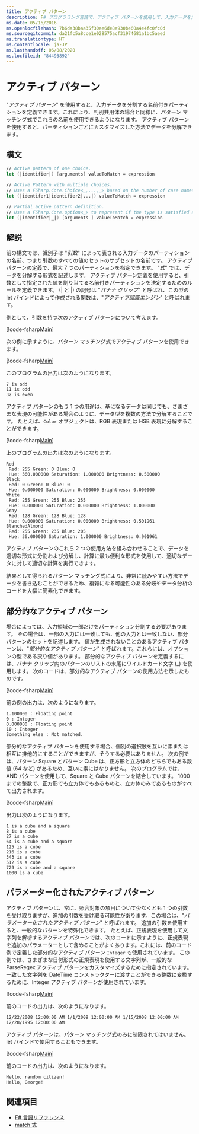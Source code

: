 ```yaml
---
title: アクティブ パターン
description: F# プログラミング言語で、アクティブ パターンを使用して、入力データを分割する名前付きパーティションを定義する方法について説明します。
ms.date: 05/16/2016
ms.openlocfilehash: 7b6da38baa35f30ae6de8a930be60a4e4fc0fc0d
ms.sourcegitcommit: da21fc5a8cce1e028575acf31974681a1bc5aeed
ms.translationtype: HT
ms.contentlocale: ja-JP
ms.lasthandoff: 06/08/2020
ms.locfileid: "84493892"
---
```

# <a name="active-patterns"></a>アクティブ パターン

"*アクティブ パターン*" を使用すると、入力データを分割する名前付きパーティションを定義できます。これにより、判別共用体の場合と同様に、パターン マッチング式でこれらの名前を使用できるようになります。 アクティブ パターンを使用すると、パーティションごとにカスタマイズした方法でデータを分解できます。

## <a name="syntax"></a>構文

```fsharp
// Active pattern of one choice.
let (|identifier|) [arguments] valueToMatch = expression

// Active Pattern with multiple choices.
// Uses a FSharp.Core.Choice<_,...,_> based on the number of case names. In F#, the limitation n <= 7 applies.
let (|identifer1|identifier2|...|) valueToMatch = expression

// Partial active pattern definition.
// Uses a FSharp.Core.option<_> to represent if the type is satisfied at the call site.
let (|identifier|_|) [arguments ] valueToMatch = expression
```

## <a name="remarks"></a>解説

前の構文では、識別子は "*引数*" によって表される入力データのパーティションの名前、つまり引数のすべての値のセットのサブセットの名前です。 アクティブ パターンの定義で、最大 7 つのパーティションを指定できます。 "*式*" では、データを分解する形式を記述します。 アクティブ パターン定義を使用すると、引数として指定された値を割り当てる名前付きパーティションを決定するためのルールを定義できます。 (| と |) の記号は "*バナナ クリップ*" と呼ばれ、この型の let バインドによって作成される関数は、"*アクティブ認識エンジン*" と呼ばれます。

例として、引数を持つ次のアクティブ パターンについて考えます。

[!code-fsharp[Main](~/samples/snippets/fsharp/lang-ref-2/snippet5001.fs)]

次の例に示すように、パターン マッチング式でアクティブ パターンを使用できます。

[!code-fsharp[Main](~/samples/snippets/fsharp/lang-ref-2/snippet5002.fs)]

このプログラムの出力は次のようになります。

```console
7 is odd
11 is odd
32 is even
```

アクティブ パターンのもう 1 つの用途は、基になるデータは同じでも、さまざまな表現の可能性がある場合のように、データ型を複数の方法で分解することです。 たとえば、`Color` オブジェクトは、RGB 表現または HSB 表現に分解することができます。

[!code-fsharp[Main](~/samples/snippets/fsharp/lang-ref-2/snippet5003.fs)]

上のプログラムの出力は次のようになります。

```console
Red
 Red: 255 Green: 0 Blue: 0
 Hue: 360.000000 Saturation: 1.000000 Brightness: 0.500000
Black
 Red: 0 Green: 0 Blue: 0
 Hue: 0.000000 Saturation: 0.000000 Brightness: 0.000000
White
 Red: 255 Green: 255 Blue: 255
 Hue: 0.000000 Saturation: 0.000000 Brightness: 1.000000
Gray
 Red: 128 Green: 128 Blue: 128
 Hue: 0.000000 Saturation: 0.000000 Brightness: 0.501961
BlanchedAlmond
 Red: 255 Green: 235 Blue: 205
 Hue: 36.000000 Saturation: 1.000000 Brightness: 0.901961
```

アクティブ パターンのこれら 2 つの使用方法を組み合わせることで、データを適切な形式に分割および分解し、計算に最も便利な形式を使用して、適切なデータに対して適切な計算を実行できます。

結果として得られるパターン マッチング式により、非常に読みやすい方法でデータを書き込むことができるため、複雑になる可能性のある分岐やデータ分析のコードを大幅に簡素化できます。

## <a name="partial-active-patterns"></a>部分的なアクティブ パターン

場合によっては、入力領域の一部だけをパーティション分割する必要があります。 その場合は、一部の入力には一致しても、他の入力とは一致しない、部分パターンのセットを記述します。 値が生成されないことのあるアクティブ パターンは、"*部分的なアクティブ パターン*" と呼ばれます。これらには、オプションの型である戻り値があります。 部分的なアクティブ パターンを定義するには、バナナ クリップ内のパターンのリストの末尾にワイルドカード文字 (\_) を使用します。 次のコードは、部分的なアクティブ パターンの使用方法を示したものです。

[!code-fsharp[Main](~/samples/snippets/fsharp/lang-ref-2/snippet5004.fs)]

前の例の出力は、次のようになります。

```console
1.100000 : Floating point
0 : Integer
0.000000 : Floating point
10 : Integer
Something else : Not matched.
```

部分的なアクティブ パターンを使用する場合、個別の選択肢を互いに素または相互に排他的にすることができますが、そうする必要はありません。 次の例では、パターン Square とパターン Cube は、正方形と立方体のどちらでもある数値 (64 など) があるため、互いに素にはなりません。 次のプログラムでは、AND パターンを使用して、Square と Cube パターンを結合しています。 1000 までの整数で、正方形でも立方体でもあるものと、立方体のみであるものがすべて出力されます。

[!code-fsharp[Main](~/samples/snippets/fsharp/lang-ref-2/snippet5005.fs)]

出力は次のようになります。

```console
1 is a cube and a square
8 is a cube
27 is a cube
64 is a cube and a square
125 is a cube
216 is a cube
343 is a cube
512 is a cube
729 is a cube and a square
1000 is a cube
```

## <a name="parameterized-active-patterns"></a>パラメーター化されたアクティブ パターン

アクティブ パターンは、常に、照合対象の項目について少なくとも 1 つの引数を受け取りますが、追加の引数を受け取る可能性があります。この場合は、"*パラメーター化されたアクティブ パターン*" と呼ばれます。 追加の引数を使用すると、一般的なパターンを特殊化できます。 たとえば、正規表現を使用して文字列を解析するアクティブ パターンでは、次のコードに示すように、正規表現を追加のパラメーターとして含めることがよくあります。これには、前のコード例で定義した部分的なアクティブ パターン `Integer` も使用されています。 この例では、さまざまな日付形式の正規表現を使用する文字列が、一般的な ParseRegex アクティブ パターンをカスタマイズするために指定されています。 一致した文字列を DateTime コンストラクターに渡すことができる整数に変換するために、Integer アクティブ パターンが使用されています。

[!code-fsharp[Main](~/samples/snippets/fsharp/lang-ref-2/snippet5006.fs)]

前のコードの出力は、次のようになります。

```console
12/22/2008 12:00:00 AM 1/1/2009 12:00:00 AM 1/15/2008 12:00:00 AM 12/28/1995 12:00:00 AM
```

アクティブ パターンは、パターン マッチング式のみに制限されてはいません。let バインドで使用することもできます。

[!code-fsharp[Main](~/samples/snippets/fsharp/lang-ref-2/snippet5007.fs)]

前のコードの出力は、次のようになります。

```console
Hello, random citizen!
Hello, George!
```

## <a name="see-also"></a>関連項目

- [F# 言語リファレンス](index.md)
- [match 式](match-expressions.md)
